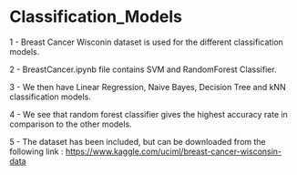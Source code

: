# Classification_Models

1 - Breast Cancer Wisconin dataset is used for the different classification models.

2 - BreastCancer.ipynb file contains SVM and RandomForest Classifier.

3 - We then have Linear Regression, Naive Bayes, Decision Tree and kNN classification models.

4 - We see that random forest classifier gives the highest accuracy rate in comparison to the other models.

5 - The dataset has been included, but can be downloaded from the following link : https://www.kaggle.com/uciml/breast-cancer-wisconsin-data

